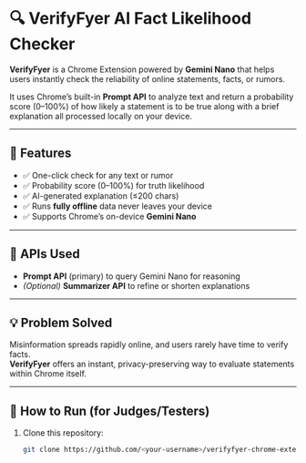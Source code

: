 # 🔍 VerifyFyer  AI Fact Likelihood Checker

**VerifyFyer** is a Chrome Extension powered by **Gemini Nano** that helps users instantly check the reliability of online statements, facts, or rumors.

It uses Chrome’s built-in **Prompt API** to analyze text and return a probability score (0–100%) of how likely a statement is to be true  along with a brief explanation  all processed locally on your device.

---

## 🚀 Features
- ✅ One-click check for any text or rumor  
- ✅ Probability score (0–100%) for truth likelihood  
- ✅ AI-generated explanation (≤200 chars)  
- ✅ Runs **fully offline**  data never leaves your device  
- ✅ Supports Chrome’s on-device **Gemini Nano**

---

## 🧠 APIs Used
- **Prompt API** (primary)  to query Gemini Nano for reasoning  
- *(Optional)* **Summarizer API**  to refine or shorten explanations  

---

## 💡 Problem Solved
Misinformation spreads rapidly online, and users rarely have time to verify facts.  
**VerifyFyer** offers an instant, privacy-preserving way to evaluate statements within Chrome itself.

---

## 🧩 How to Run (for Judges/Testers)

1. Clone this repository:
   ```bash
   git clone https://github.com/<your-username>/verifyfyer-chrome-extension.
